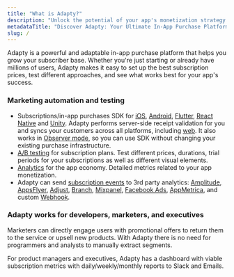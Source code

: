 ```yaml
---
title: "What is Adapty?"
description: "Unlock the potential of your app's monetization strategy with Adapty – a versatile in-app purchase platform designed to fuel subscriber growth. From startups to established giants, Adapty simplifies the process of optimizing subscription prices and testing various approaches to ensure your app's success. Discover how Adapty empowers you to maximize revenue and enhance user engagement effortlessly"
metadataTitle: "Discover Adapty: Your Ultimate In-App Purchase Platform"
slug: /
---
```


Adapty is a powerful and adaptable in-app purchase platform that helps you grow your subscriber base. Whether you're just starting or already have millions of users, Adapty makes it easy to set up the best subscription prices, test different approaches, and see what works best for your app's success.

### Marketing automation and testing

- Subscriptions/in-app purchases SDK for [iOS](sdk-installation-ios), [Android](sdk-installation-android), [Flutter](sdk-installation-flutter), [React Native](sdk-installation-reactnative) and [Unity](sdk-installation-unity). Adapty performs server-side receipt validation for you and syncs your customers across all platforms, including [web](getting-started-with-server-side-api). It also works in [Observer mode](observer-vs-full-mode), so you can use SDK without changing your existing purchase infrastructure.
- [A/B testing](ab-test) for subscription plans. Test different prices, durations, trial periods for your subscriptions as well as different visual elements.
- [Analytics](analytics-charts) for the app economy. Detailed metrics related to your app monetization.
- Adapty can send [subscription events](events) to 3rd party analytics: [Amplitude](amplitude), [AppsFlyer](appsflyer), [Adjust](adjust), [Branch](branch), [Mixpanel](mixpanel), [Facebook Ads](facebook-ads), [AppMetrica](appmetrica), and custom [Webhook](webhook).

### Adapty works for developers, marketers, and executives

Marketers can directly engage users with promotional offers to return them to the service or upsell new products. With Adapty there is no need for programmers and analysts to manually extract segments.

For product managers and executives, Adapty has a dashboard with viable subscription metrics with daily/weekly/monthly reports to Slack and Emails.
